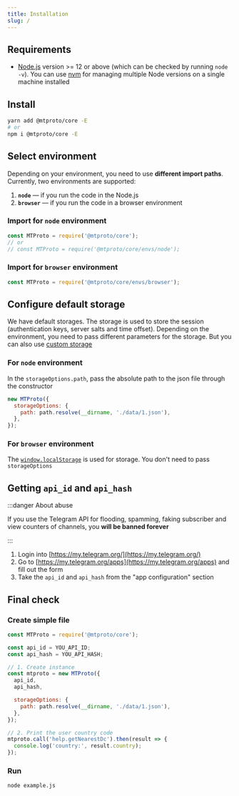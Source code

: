 ```yaml
---
title: Installation
slug: /
---
```


## Requirements

- [Node.js](https://nodejs.org/en/download/) version >= 12 or above (which can be checked by running `node -v`). You can use [nvm](https://github.com/nvm-sh/nvm) for managing multiple Node versions on a single machine installed

## Install

```sh
yarn add @mtproto/core -E
# or
npm i @mtproto/core -E
```

## Select environment

Depending on your environment, you need to use **different import paths**. Currently, two environments are supported:
1. **`node`** — if you run the code in the Node.js
2. **`browser`** — if you run the code in a browser environment

### Import for `node` environment

```js
const MTProto = require('@mtproto/core');
// or
// const MTProto = require('@mtproto/core/envs/node');
```

### Import for `browser` environment

```js
const MTProto = require('@mtproto/core/envs/browser');
```

## Configure default storage

We have default storages. The storage is used to store the session (authentication keys, server salts and time offset). Depending on the environment, you need to pass different parameters for the storage. But you can also use [custom storage](custom-storage.md)

### For `node` environment

In the `storageOptions.path`, pass the absolute path to the json file through the constructor

```js
new MTProto({
  storageOptions: {
    path: path.resolve(__dirname, './data/1.json'),
  },
});
```

### For `browser` environment

The [`window.localStorage`](https://developer.mozilla.org/en-US/docs/Web/API/Window/localStorage) is used for storage. You don't need to pass `storageOptions`

## Getting `api_id` and `api_hash`

:::danger About abuse

If you use the Telegram API for flooding, spamming, faking subscriber and view counters of channels, you **will be banned forever**

:::

1. Login into [https://my.telegram.org/](https://my.telegram.org/)
2. Go to [https://my.telegram.org/apps](https://my.telegram.org/apps) and fill out the form
3. Take the `api_id` and `api_hash` from the "app configuration" section

## Final check

### Create simple file

```js title="example.js"
const MTProto = require('@mtproto/core');

const api_id = YOU_API_ID;
const api_hash = YOU_API_HASH;

// 1. Create instance
const mtproto = new MTProto({
  api_id,
  api_hash,

  storageOptions: {
    path: path.resolve(__dirname, './data/1.json'),
  },
});

// 2. Print the user country code
mtproto.call('help.getNearestDc').then(result => {
  console.log('country:', result.country);
});
```

### Run

```sh
node example.js
```
